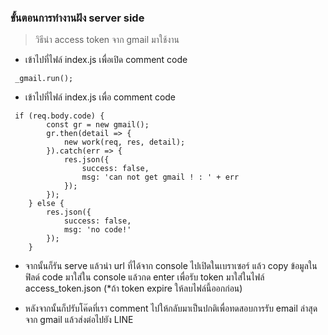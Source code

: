 ### ขั้นตอนการทำงานฝัง server side

> วิธีนำ access token จาก gmail มาใช้งาน

- เข้าไปที่ไฟล์ index.js เพื่อเปิด comment code 

```
 _gmail.run();
```

- เข้าไปที่ไฟล์ index.js เพื่อ comment code

```
 if (req.body.code) {
        const gr = new gmail();
        gr.then(detail => {
            new work(req, res, detail);
        }).catch(err => {
            res.json({
                success: false,
                msg: 'can not get gmail ! : ' + err
            });
        });
    } else {
        res.json({
            success: false,
            msg: 'no code!'
        });
    }
```

- จากนั้นก็รัน serve แล้วนำ url ที่ได้จาก console ไปเปิดในเบราเซอร์ แล้ว copy ข้อมูลในฟิลด์ code มาใส่ใน console แล้วกด enter เพื่อรับ token มาใส่ในไฟล์ access_token.json (*ถ้า token expire ให้ลบไฟล์นี้ออกก่อน)

- หลังจากนั้นก็ปรับโค๊ดที่เรา comment ไปให้กลับมาเป็นปกติเพื่อทดสอบการรับ email ล่าสุดจาก gmail แล้วส่งต่อไปยัง LINE


